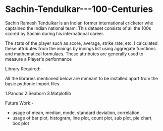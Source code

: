 # Sachin-Tendulkar---100-Centuries
Sachin Ramesh Tendulkar is an Indian former international cricketer who captained the Indian national team.
This dataset consists of all the 100s scored by Sachin during his international career.

The stats of the player such as score, average, strike rate, etc.
I calculated these attributes from the innings by innings list using
aggregate functions and mathematical formulaes.
These attributes are generally used to measure a Player's performance

Library Required:-

All the libraries mentioned below are mmeant to be 
installed apart from the basic pythonic import files

   1.Pandas
   2.Seaborn
   3.Matplotlib
   

Future Work:-

   * usage of mean, median, mode, standard deviation, correlation.
   * usage of bar plot, histogram, line plot, count plot, sub plot, pie chart, box plot


